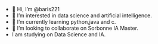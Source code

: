 - 👋 Hi, I’m @baris221
- 👀 I’m interested in data science and artificial intelligence.
- 🌱 I’m currently learning python,java and c.
- 💞️ I’m looking to collaborate on Sorbonne IA Master.
- I am studying on  Data Science and IA.

<!---
baris221/baris221 is a ✨ special ✨ repository because its `README.md` (this file) appears on your GitHub profile.
You can click the Preview link to take a look at your changes.
--->
